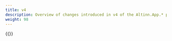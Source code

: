 ```yaml
---
title: v4
description: Overview of changes introduced in v4 of the Altinn.App.* packages.
weight: 98
---
```


{{<children>}}